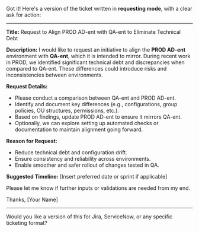 Got it! Here's a version of the ticket written in **requesting mode**, with a clear ask for action:

---

**Title:** Request to Align PROD AD-ent with QA-ent to Eliminate Technical Debt

**Description:**
I would like to request an initiative to align the **PROD AD-ent** environment with **QA-ent**, which it is intended to mirror. During recent work in PROD, we identified significant technical debt and discrepancies when compared to QA-ent. These differences could introduce risks and inconsistencies between environments.

**Request Details:**

* Please conduct a comparison between QA-ent and PROD AD-ent.
* Identify and document key differences (e.g., configurations, group policies, OU structures, permissions, etc.).
* Based on findings, update PROD AD-ent to ensure it mirrors QA-ent.
* Optionally, we can explore setting up automated checks or documentation to maintain alignment going forward.

**Reason for Request:**

* Reduce technical debt and configuration drift.
* Ensure consistency and reliability across environments.
* Enable smoother and safer rollout of changes tested in QA.

**Suggested Timeline:** \[Insert preferred date or sprint if applicable]

Please let me know if further inputs or validations are needed from my end.

Thanks,
\[Your Name]

---

Would you like a version of this for Jira, ServiceNow, or any specific ticketing format?
